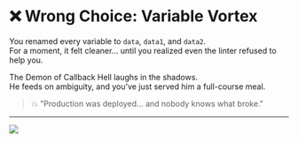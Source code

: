 # ❌ Wrong Choice: Variable Vortex

You renamed every variable to `data`, `data1`, and `data2`.  
For a moment, it felt cleaner… until you realized even the linter refused to help you.

The Demon of Callback Hell laughs in the shadows.  
He feeds on ambiguity, and you've just served him a full-course meal.

> 💥 "Production was deployed... and nobody knows what broke."

---

<a href="../start-game.md">
  <img src="https://img.shields.io/badge/Return%20to%20the%20battlefield%20and%20try%20again-slategray?style=for-the-badge"/>
</a>
